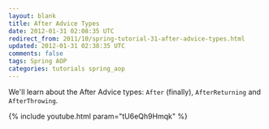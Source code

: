 ```yaml
---           
layout: blank
title: After Advice Types
date: 2012-01-31 02:08:35 UTC
redirect_from: 2011/10/spring-tutorial-31-after-advice-types.html
updated: 2012-01-31 02:38:35 UTC
comments: false
tags: Spring AOP
categories: tutorials spring_aop
---
```


We'll learn about the After Advice types: `After` (finally), `AfterReturning` and `AfterThrowing`.

{% include youtube.html param="tU6eQh9Hmqk" %}